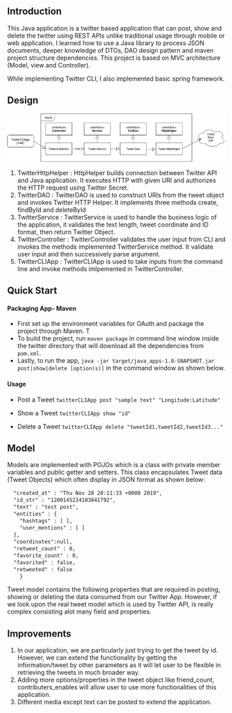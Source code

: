 ## Introduction 

This Java application is a twitter based application that can post, show and delete the twitter using REST APIs unlike traditional usage through mobile or web application. I learned how to use a Java library to process JSON documents, deeper knowledge of DTOs, DAO design pattern and maven project structure dependencies. This project is based on MVC architecture (Model, view and Controller).

While implementing Twitter CLI, I also implemented basic spring framework.
## Design

![Twitter UML](./assets/twitter.png)

1) TwitterHttpHelper : HttpHelper builds connection between Twitter API and Java application. It executes HTTP with given URI and authorizes the HTTP request using Twitter Secret. 
2) TwitterDAO : TwitterDAO is used to construct  URIs from the tweet object and invokes Twitter HTTP Helper. It implements three methods create, findById and deleteById
3) TwitterService : TwitterService is used to handle the business logic of the application, it validates the text length, tweet coordinate and ID format, then return Twitter Object.
4) TwitterController : TwitterController validates the user input from CLI and invokes the methods implemented TwitterService method. It validate user input and then successively parse argument.
5) TwitterCLIApp : TwitterCLIApp is used to take inputs from the command line and invoke methods imlpemented in TwitterController.

## Quick Start
  #### Packaging App- Maven
  * First set up the environment variables for OAuth and package the project through Maven. T
  * To build the project, run `maven package` in command line window inside the twitter directory that will download all the dependencies from `pom.xml`.
  * Lastly, to run the app, `java -jar target/java_apps-1.0-SNAPSHOT.jar post|show|delete [option(s)]` in the command window as shown below.
 
 #### Usage
 
* Post a Tweet
`twitterCLIApp post "sample text" "Longitude:Latitude"`

* Show a Tweet
`twitterCLIApp show "id"`

* Delete a Tweet
`twitterCLIApp delete "tweetId1,tweetId2,tweetId3..." `
 
## Model

Models are implemented with POJOs which is a class with private member variables and public getter and setters. This class encapsulates Tweet data (Tweet Objects) which often display in JSON format as shown below: 
```{
  "created_at" : "Thu Nov 28 20:11:33 +0000 2019",
  "id_str" : "1200145224103841792",
  "text" : "test post",
  "entities" : {
    "hashtags" : [ ],
    "user_mentions" : [ ]
  },
  "coordinates":null,  
  "retweet_count" : 0,
  "favorite_count" : 0,
  "favorited" : false,
  "retweeted" : false
	} 
```
Tweet model contains the following properties that are required in posting, showing or deleting the data consumed from our Twitter App.
However, if we look upon the real tweet model which is used by Twitter API, is really complex consisting alot many field and properties. 

## Improvements 
1. In our application, we are particularly just trying to get the tweet by id. However, we can extend the functionality by getting the information/tweet by other parameters as it will let user to be flexible in retrieving the tweets in much broader way.
2.  Adding more options/properties in the tweet object like friend_count, contributers_enables will allow user to use more functionalities of this application.
3. Different media except text can be posted to extend the application.



